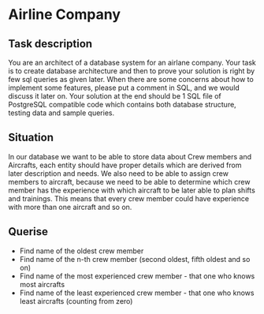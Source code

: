 # Airline Company

## Task description
You are an architect of a database system for an airlane company. Your task is to create database architecture and then to prove your solution is right by few sql queries as given later. When there are some concerns about how to implement some features, please put a comment in SQL, and we would discuss it later on. Your solution at the end should be 1 SQL file of PostgreSQL compatible code which contains both database structure, testing data and sample queries.

## Situation
In our database we want to be able to store data about Crew members and Aircrafts, each entity should have proper details which are derived from later description and needs. We also need to be able to assign crew members to aircraft, because we need to be able to determine which crew member has the experience with which aircraft to be later able to plan shifts and trainings. This means that every crew member could have experience with more than one aircraft and so on.

## Querise
*	Find name of the oldest crew member
*	Find name of the n-th crew member (second oldest, fifth oldest and so on)
*	Find name of the most experienced crew member - that one who knows most aircrafts
*	Find name of the least experienced crew member - that one who knows least aircrafts (counting from zero)
